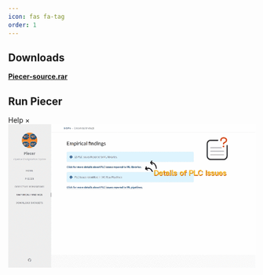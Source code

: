 ```yaml
---
icon: fas fa-tag
order: 1
---
```


## Downloads
[**Piecer-source.rar**]("/assets/downloadData/piecer.rar")
## Run Piecer


<div id="d-help-win" class="d-help-win" >
    <div id="win-title">Help
        <span id="d-help-colse" clss="close_2" class="close_2">
            × 
        </span>
    </div>
    <div id="win-content">
        <!-- 我们提供了xxx数据集。
        1.
        2.
        3.
        4.
        查看详细复现结果：
        动图！ -->
        <img src="/assets/images/ML-Bug_tu.gif">
    </div>
</div>